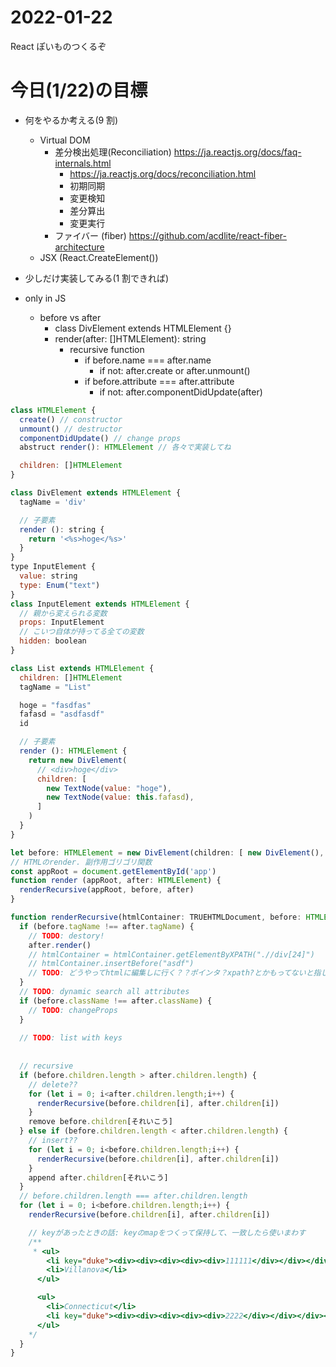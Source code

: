 # 2022-01-22

React ぽいものつくるぞ

# 今日(1/22)の目標

- 何をやるか考える(9 割)
  - Virtual DOM
    - 差分検出処理(Reconciliation) https://ja.reactjs.org/docs/faq-internals.html
      - https://ja.reactjs.org/docs/reconciliation.html
      - 初期同期
      - 変更検知
      - 差分算出
      - 変更実行
    - ファイバー (fiber) https://github.com/acdlite/react-fiber-architecture
  - JSX (React.CreateElement())
- 少しだけ実装してみる(1 割できれば)

- only in JS
  - before vs after
    - class DivElement extends HTMLElement {}
    - render(after: []HTMLElement): string
      - recursive function
        - if before.name === after.name
          - if not: after.create or after.unmount()
        - if before.attribute === after.attribute
          - if not: after.componentDidUpdate(after)

```javascript
class HTMLElement {
  create() // constructor
  unmount() // destructor
  componentDidUpdate() // change props
  abstruct render(): HTMLElement // 各々で実装してね

  children: []HTMLElement
}

class DivElement extends HTMLElement {
  tagName = 'div'

  // 子要素
  render (): string {
    return '<%s>hoge</%s>'
  }
}
type InputElement {
  value: string
  type: Enum("text")
}
class InputElement extends HTMLElement {
  // 親から変えられる変数
  props: InputElement
  // こいつ自体が持ってる全ての変数
  hidden: boolean
}

class List extends HTMLElement {
  children: []HTMLElement
  tagName = "List"

  hoge = "fasdfas"
  fafasd = "asdfasdf"
  id

  // 子要素
  render (): HTMLElement {
    return new DivElement(
      // <div>hoge</div>
      children: [
        new TextNode(value: "hoge"),
        new TextNode(value: this.fafasd),
      ]
    )
  }
}

let before: HTMLElement = new DivElement(children: [ new DivElement(),  new DivElement()])
// HTMLのrender. 副作用ゴリゴリ関数
const appRoot = document.getElementById('app')
function render (appRoot, after: HTMLElement) {
  renderRecursive(appRoot, before, after)
}

function renderRecursive(htmlContainer: TRUEHTMLDocument, before: HTMLElement, after: HTMLElement) {
  if (before.tagName !== after.tagName) {
    // TODO: destory!
    after.render()
    // htmlContainer = htmlContainer.getElementByXPATH(".//div[24]")
    // htmlContainer.insertBefore("asdf")
    // TODO: どうやってhtmlに編集しに行く？？ポインタ？xpath?とかもってないと指しに行けない
  }
  // TODO: dynamic search all attributes
  if (before.className !== after.className) {
    // TODO: changeProps
  }
  
  // TODO: list with keys
  
  
  // recursive
  if (before.children.length > after.children.length) {
    // delete??
    for (let i = 0; i<after.children.length;i++) {
      renderRecursive(before.children[i], after.children[i])
    }  
    remove before.children[それいこう]
  } else if (before.children.length < after.children.length) {
    // insert??
    for (let i = 0; i<before.children.length;i++) {
      renderRecursive(before.children[i], after.children[i])
    }  
    append after.children[それいこう]
  }
  // before.children.length === after.children.length
  for (let i = 0; i<before.children.length;i++) {
    renderRecursive(before.children[i], after.children[i])

    // keyがあったときの話: keyのmapをつくって保持して、一致したら使いまわす
    /**
     * <ul>
        <li key="duke"><div><div><div><div><div>111111</div></div></div></div></div></li>
        <li>Villanova</li>
      </ul>

      <ul>
        <li>Connecticut</li>
        <li key="duke"><div><div><div><div><div>2222</div></div></div></div></div></li>
      </ul>
    */
  }
}
```

